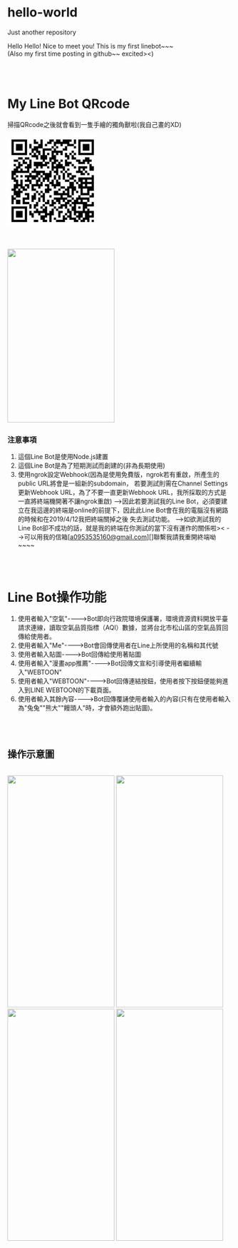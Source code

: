 # hello-world
Just another repository

Hello Hello! Nice to meet you!
This is my first linebot~~~
<br />
(Also my first time posting in github~~ excited><)

<br /> 
<br />

# My Line Bot QRcode

掃描QRcode之後就會看到一隻手繪的獨角獸啦(我自己畫的XD)


![image](https://github.com/a0193034/hello-world/blob/master/QR_code.jpg)

<br />
<br />

<img width="240" height="389" src="https://i.imgur.com/b7lg7KE.jpg"/>

<br />

### 注意事項
1. 這個Line Bot是使用Node.js建置
2. 這個Line Bot是為了短期測試而創建的(非為長期使用)
3. 使用ngrok設定Webhook(因為是使用免費版，ngrok若有重啟，所產生的public URL將會是一組新的subdomain，
   若要測試則需在Channel Settings更新Webhook URL，為了不要一直更新Webhook URL，我所採取的方式是一直將終端機開著不讓ngrok重啟)
  -->因此若要測試我的Line Bot，必須要建立在我這邊的終端是online的前提下，因此此Line Bot會在我的電腦沒有網路的時候和在2019/4/12我把終端關掉之後
     失去測試功能。
  -->如欲測試我的Line Bot卻不成功的話，就是我的終端在你測試的當下沒有運作的關係啦><
  -->可以用我的信箱[a0953535160@gmail.com][]聯繫我請我重開終端呦~~~~

<br />
<br />

# Line Bot操作功能
1. 使用者輸入"空氣"---->Bot即向行政院環境保護署，環境資源資料開放平臺請求連線，讀取空氣品質指標（AQI）數據，並將台北市松山區的空氣品質回傳給使用者。
2. 使用者輸入"Me"---->Bot會回傳使用者在Line上所使用的名稱和其代號
3. 使用者輸入貼圖---->Bot回傳給使用著貼圖
4. 使用者輸入"漫畫app推薦"---->Bot回傳文宣和引導使用者繼續輸入"WEBTOON"
5. 使用者輸入"WEBTOON"---->Bot回傳連結按鈕，使用者按下按鈕便能夠進入到LINE WEBTOON的下載頁面。
6. 使用者輸入其餘內容---->Bot回傳覆誦使用者輸入的內容(只有在使用者輸入為"兔兔""熊大""饅頭人"時，才會額外跑出貼圖)。

<br />
<br />

## 操作示意圖

<br />
<img width="240" height="520" src="https://i.imgur.com/kCdOKzo.jpg"/>
<img width="240" height="520" src="https://i.imgur.com/NWrVkjE.jpg"/>
<img width="240" height="520" src="https://i.imgur.com/8rUmADr.jpg"/>
<img width="240" height="520" src="https://i.imgur.com/80zBHhR.jpg"/>






